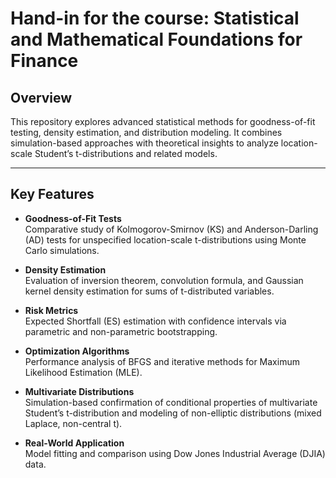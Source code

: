 # Hand-in for the course: Statistical and Mathematical Foundations for Finance

## Overview
This repository explores advanced statistical methods for goodness-of-fit testing, density estimation, and distribution modeling. It combines simulation-based approaches with theoretical insights to analyze location-scale Student’s t-distributions and related models.

---

## Key Features

- **Goodness-of-Fit Tests**  
  Comparative study of Kolmogorov-Smirnov (KS) and Anderson-Darling (AD) tests for unspecified location-scale t-distributions using Monte Carlo simulations.

- **Density Estimation**  
  Evaluation of inversion theorem, convolution formula, and Gaussian kernel density estimation for sums of t-distributed variables.

- **Risk Metrics**  
  Expected Shortfall (ES) estimation with confidence intervals via parametric and non-parametric bootstrapping.

- **Optimization Algorithms**  
  Performance analysis of BFGS and iterative methods for Maximum Likelihood Estimation (MLE).

- **Multivariate Distributions**  
  Simulation-based confirmation of conditional properties of multivariate Student’s t-distribution and modeling of non-elliptic distributions (mixed Laplace, non-central t).

- **Real-World Application**  
  Model fitting and comparison using Dow Jones Industrial Average (DJIA) data.
